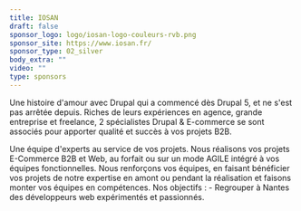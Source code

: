 ```yaml
---
title: IOSAN
draft: false
sponsor_logo: logo/iosan-logo-couleurs-rvb.png
sponsor_site: https://www.iosan.fr/
sponsor_type: 02_silver
body_extra: ""
video: ""
type: sponsors
---
```

Une histoire d'amour avec Drupal qui a commencé dès Drupal 5, et ne s'est pas arrêtée depuis. Riches de leurs expériences en agence, grande entreprise et freelance, 2 spécialistes Drupal & E-commerce se sont associés pour apporter qualité et succès à vos projets B2B.

Une équipe d'experts au service de vos projets. Nous réalisons vos projets E-Commerce B2B et Web, au forfait ou sur un mode AGILE intégré à vos équipes fonctionnelles. Nous renforçons vos équipes, en faisant bénéficier vos projets de notre expertise en amont ou pendant la réalisation et faisons monter vos équipes en compétences. Nos objectifs : - Regrouper à Nantes des développeurs web expérimentés et passionnés.

